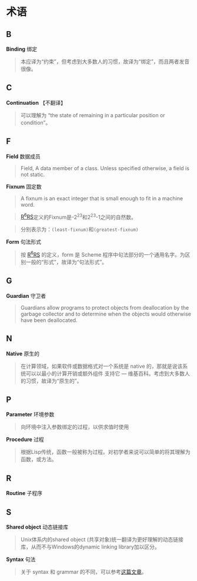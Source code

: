 # 术语

## B

**Binding** 绑定

> 本应译为“约束”，但考虑到大多数人的习惯，故译为“绑定”，而且两者发音很像。

## C

**Continuation** 【不翻译】

> 可以理解为 “the state of remaining in a particular position or condition”。

## F

**Field** 数据成员

> Field, A data member of a class. Unless specified otherwise, a field is not static.

**Fixnum** 固定数

> A fixnum is an exact integer that is small enough to fit in a machine word.

> [R<sup>6</sup>RS](http://www.r6rs.org/final/html/r6rs/r6rs-Z-H-4.html#node_sec_1.5)定义的Fixnum是-2<sup>23</sup>和2<sup>23</sup>-1之间的自然数。

> 分别表示为：`(least-fixnum)`和`(greatest-fixnum)`

**Form** 句法形式

> 按 [R<sup>6</sup>RS](http://www.r6rs.org/final/html/r6rs/r6rs-Z-H-4.html#node_sec_1.5) 的定义，form 是
Scheme 程序中句法部分的一个通用名字。为区别一般的“形式”，故译为“句法形式”。

## G

**Guardian** 守卫者

> Guardians allow programs to protect objects from deallocation by the garbage 
collector and to determine when the objects would otherwise have been deallocated.

## N

**Native** 原生的

> 在计算领域，如果软件或数据格式对一个系统是 native 的，那就是说该系统可以以最小的计算开销或额外组件
支持它 — 维基百科。考虑到大多数人的习惯，故译为“原生的”。

## P

**Parameter** 环境参数

> 向环境中注入参数绑定的过程，以供求值时使用

**Procedure** 过程

> 根据Lisp传统，函数一般被称为过程。对初学者来说可以简单的将其理解为函数，或方法。

## R

**Routine** 子程序

## S

**Shared object** 动态链接库

> Unix体系内的shared object (共享对象)统一翻译为更好理解的动态链接库，从而不与Windows的dynamic linking library加以区分。

**Syntax** 句法

> 关于 syntax 和 grammar 的不同，可以参考[这篇文章](http://pediaa.com/difference-between-grammar-and-syntax/)。
